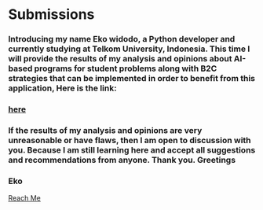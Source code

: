 <h1> Submissions </h1>

<h3> Introducing my name Eko widodo, a Python developer and currently studying at Telkom University, Indonesia.
This time I will provide the results of my analysis and opinions about AI-based programs for student problems along with B2C strategies that can be implemented in order to benefit from this application, Here is the link: <h3>

[here](https://tome.app/beroba/ai-for-students-monetizing-b2c-strategies-for-the-future-clfrq9z4f0jpz5v42yjfrbixe)

<h3> If the results of my analysis and opinions are very unreasonable or have flaws, then I am open to discussion with you. Because I am still learning here and accept all suggestions and recommendations from anyone. Thank you. Greetings </h3>



<h3>Eko</h3>




[Reach Me](mailto:ekowi02207@gmail.com) 